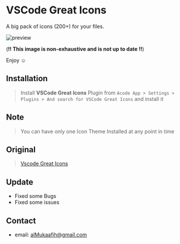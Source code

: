 # VSCode Great Icons

A big pack of icons (200+) for your files.

![preview](https://raw.githubusercontent.com/EmmanuelBeziat/vscode-great-icons/icons-test/icons.jpg)

(**!! This image is non-exhaustive and is not up to date !!**)

Enjoy ☺

## Installation

> Install **VSCode Great Icons** Plugin from `Acode App > Settings > Plugins > And search for VSCode Great Icons` and install it

## Note
> You can have only one Icon Theme Installed at any point in time

## Original
> [Vscode Great Icons](https://github.com/EmmanuelBeziat/vscode-great-icons/tree/main)

## Update
- Fixed some Bugs
- Fixed some issues

## Contact
- email: <alMukaafih@gmail.com>
